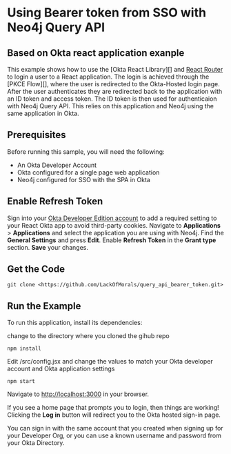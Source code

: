 # Using Bearer token from SSO with Neo4j Query API

## Based on Okta react application exanple

This example shows how to use the [Okta React Library][] and [React Router](https://github.com/ReactTraining/react-router) to login a user to a React application.  The login is achieved through the [PKCE Flow][], where the user is redirected to the Okta-Hosted login page.  After the user authenticates they are redirected back to the application with an ID token and access token.  The ID token is then used for authenticaion with Neo4j Query API.  This relies on this application and Neo4j using the same application in Okta.

## Prerequisites

Before running this sample, you will need the following:

* An Okta Developer Account
* Okta configured for a single page web application
* Neo4j configured for SSO with the SPA in Okta

## Enable Refresh Token

Sign into your [Okta Developer Edition account](https://developer.okta.com/login/) to add a required setting to your React Okta app to avoid third-party cookies. Navigate to **Applications** > **Applications** and select the application you are using with Neo4j. Find the **General Settings** and press **Edit**. Enable **Refresh Token** in the **Grant type** section. **Save** your changes.

## Get the Code

```
git clone <https://github.com/LackOfMorals/query_api_bearer_token.git>
```

## Run the Example

To run this application, install its dependencies:

change to the directory where you cloned the gihub repo

```
npm install
```

Edit /src/config.jsx and change the values to match your Okta developer account and Okta application settings

```
npm start
```

Navigate to <http://localhost:3000> in your browser.

If you see a home page that prompts you to login, then things are working!  Clicking the **Log in** button will redirect you to the Okta hosted sign-in page.

You can sign in with the same account that you created when signing up for your Developer Org, or you can use a known username and password from your Okta Directory.
